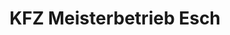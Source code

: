 ---
title: "KFZ Meisterbetrieb Esch"
url: /schleiden/kfz-meisterbetrieb-esch/
shop: Autowerkstatt
---